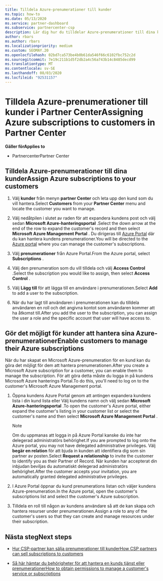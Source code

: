 ```yaml
---
title: Tilldela Azure-prenumerationer till kunder
ms.topic: how-to
ms.date: 05/13/2020
ms.service: partner-dashboard
ms.subservice: partnercenter-csp
description: Lär dig hur du tilldelar Azure-prenumerationer till dina kunder i Partner Center och hur du kan göra det möjligt för kunder att hantera sina egna prenumerationer.
author: rbars
ms.author: rbars
ms.localizationpriority: medium
ms.custom: SEOMAY.20
ms.openlocfilehash: 02bd7ca573be4b0b61da546f66c6102fbc752c2d
ms.sourcegitcommit: 7e19c211b1d5f2db2a4c56a743b14c8485decd99
ms.translationtype: MT
ms.contentlocale: sv-SE
ms.lasthandoff: 08/03/2020
ms.locfileid: "92531157"
---
```

# <a name="assigning-azure-subscriptions-to-customers-in-partner-center"></a><span data-ttu-id="0d55b-103">Tilldela Azure-prenumerationer till kunder i Partner Center</span><span class="sxs-lookup"><span data-stu-id="0d55b-103">Assigning Azure subscriptions to customers in Partner Center</span></span>

<span data-ttu-id="0d55b-104">**Gäller för**</span><span class="sxs-lookup"><span data-stu-id="0d55b-104">**Applies to**</span></span>

- <span data-ttu-id="0d55b-105">Partnercenter</span><span class="sxs-lookup"><span data-stu-id="0d55b-105">Partner Center</span></span>

## <a name="assign-azure-subscriptions-to-your-customers"></a><span data-ttu-id="0d55b-106">Tilldela Azure-prenumerationer till dina kunder</span><span class="sxs-lookup"><span data-stu-id="0d55b-106">Assign Azure subscriptions to your customers</span></span>

1. <span data-ttu-id="0d55b-107">Välj **kunder** från menyn **partner Center** och leta upp den kund som du vill hantera.</span><span class="sxs-lookup"><span data-stu-id="0d55b-107">Select **Customers** from your **Partner Center** menu and locate the customer you want to manage.</span></span>

2. <span data-ttu-id="0d55b-108">Välj nedåtpilen i slutet av raden för att expandera kundens post och välj sedan **Microsoft Azure-hanteringsportal** .</span><span class="sxs-lookup"><span data-stu-id="0d55b-108">Select the down arrow at the end of the row to expand the customer's record and then select **Microsoft Azure Management Portal** .</span></span> <span data-ttu-id="0d55b-109">Du dirigeras till [Azure Portal](https://portal.azure.com/) där du kan hantera kundens prenumerationer.</span><span class="sxs-lookup"><span data-stu-id="0d55b-109">You will be directed to the [Azure portal](https://portal.azure.com/) where you can manage the customer's subscriptions.</span></span>

3. <span data-ttu-id="0d55b-110">Välj **prenumerationer** från Azure Portal.</span><span class="sxs-lookup"><span data-stu-id="0d55b-110">From the Azure portal, select **Subscriptions** .</span></span>

4. <span data-ttu-id="0d55b-111">Välj den prenumeration som du vill tilldela och välj **Access Control** .</span><span class="sxs-lookup"><span data-stu-id="0d55b-111">Select the subscription you would like to assign, then select **Access Control** .</span></span>

5. <span data-ttu-id="0d55b-112">Välj **Lägg till** för att lägga till en användare i prenumerationen.</span><span class="sxs-lookup"><span data-stu-id="0d55b-112">Select **Add** to add a user to the subscription.</span></span> 

6. <span data-ttu-id="0d55b-113">När du har lagt till användaren i prenumerationen kan du tilldela användaren en roll och det angivna kontot som användaren kommer att ha åtkomst till.</span><span class="sxs-lookup"><span data-stu-id="0d55b-113">After you add the user to the subscription, you can assign the user a role and the specific account that user will have access to.</span></span>

## <a name="enable-customers-to-manage-their-azure-subscriptions"></a><span data-ttu-id="0d55b-114">Gör det möjligt för kunder att hantera sina Azure-prenumerationer</span><span class="sxs-lookup"><span data-stu-id="0d55b-114">Enable customers to manage their Azure subscriptions</span></span>

<span data-ttu-id="0d55b-115">När du har skapat en Microsoft Azure-prenumeration för en kund kan du göra det möjligt för dem att hantera prenumerationen.</span><span class="sxs-lookup"><span data-stu-id="0d55b-115">After you create a Microsoft Azure subscription for a customer, you can enable them to manage the subscription.</span></span> <span data-ttu-id="0d55b-116">För att göra detta måste du logga in på kundens Microsoft Azure hanterings Portal.</span><span class="sxs-lookup"><span data-stu-id="0d55b-116">To do this, you'll need to log on to the customer's Microsoft Azure Management portal.</span></span> 

1. <span data-ttu-id="0d55b-117">Öppna kundens Azure Portal genom att antingen expandera kundens lista i din kund lista eller Välj kundens namn och välj sedan **Microsoft Azure-hanteringsportal** .</span><span class="sxs-lookup"><span data-stu-id="0d55b-117">To open the customer's Azure portal, either expand the customer's listing in your customer list or select the customer's name and then select **Microsoft Azure Management Portal** .</span></span>

   > [!NOTE]  
   > <span data-ttu-id="0d55b-118">Om du uppmanas att logga in på Azure Portal kanske du inte har delegerad administratörs behörighet.</span><span class="sxs-lookup"><span data-stu-id="0d55b-118">If you are prompted to log onto the Azure portal, you may not have delegated administrative privileges.</span></span> <span data-ttu-id="0d55b-119">Välj **begär en relation** för att bjuda in kunden att identifiera dig som sin partner av posten.</span><span class="sxs-lookup"><span data-stu-id="0d55b-119">Select **Request a relationship** to invite the customer to identify you as their Partner of Record.</span></span> <span data-ttu-id="0d55b-120">När kunden har accepterat din inbjudan beviljas du automatiskt delegerad administratörs behörighet.</span><span class="sxs-lookup"><span data-stu-id="0d55b-120">After the customer accepts your invitation, you are automatically granted delegated administrative privileges.</span></span>

2. <span data-ttu-id="0d55b-121">I Azure Portal öppnar du kund prenumerations listan och väljer kundens Azure-prenumeration.</span><span class="sxs-lookup"><span data-stu-id="0d55b-121">In the Azure portal, open the customer's subscriptions list and select the customer's Azure subscription.</span></span>

3. <span data-ttu-id="0d55b-122">Tilldela en roll till någon av kundens användare så att de kan skapa och hantera resurser under prenumerationen.</span><span class="sxs-lookup"><span data-stu-id="0d55b-122">Assign a role to any of the customer's users so that they can create and manage resources under their subscription.</span></span>

## <a name="next-steps"></a><span data-ttu-id="0d55b-123">Nästa steg</span><span class="sxs-lookup"><span data-stu-id="0d55b-123">Next steps</span></span>

- [<span data-ttu-id="0d55b-124">Hur CSP-partner kan sälja prenumerationer till kunder</span><span class="sxs-lookup"><span data-stu-id="0d55b-124">How CSP partners can sell subscriptions to customers</span></span>](customer-subscriptions.md)

- [<span data-ttu-id="0d55b-125">Så här hämtar du behörigheter för att hantera en kunds tjänst eller prenumerationer</span><span class="sxs-lookup"><span data-stu-id="0d55b-125">How to obtain permissions to manage a customer's service or subscriptions</span></span>](customers-revoke-admin-privileges.md)
